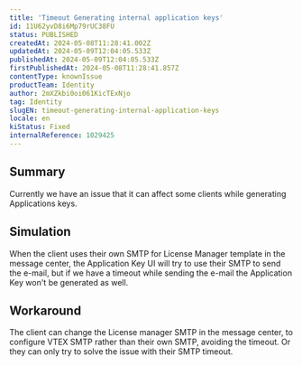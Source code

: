 ```yaml
---
title: 'Timeout Generating internal application keys'
id: 11U62yvD8i6Mp79rUC38FU
status: PUBLISHED
createdAt: 2024-05-08T11:28:41.002Z
updatedAt: 2024-05-09T12:04:05.533Z
publishedAt: 2024-05-09T12:04:05.533Z
firstPublishedAt: 2024-05-08T11:28:41.857Z
contentType: knownIssue
productTeam: Identity
author: 2mXZkbi0oi061KicTExNjo
tag: Identity
slugEN: timeout-generating-internal-application-keys
locale: en
kiStatus: Fixed
internalReference: 1029425
---
```


## Summary



Currently we have an issue that it can affect some clients while generating Applications keys.


##

## Simulation



When the client uses their own SMTP for License Manager template in the message center, the Application Key UI will try to use their SMTP to send the e-mail, but if we have a timeout while sending the e-mail the Application Key won't be generated as well.


##

## Workaround



The client can change the License manager SMTP in the message center, to configure VTEX SMTP rather than their own SMTP, avoiding the timeout. Or they can only try to solve the issue with their SMTP timeout.





